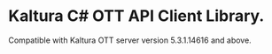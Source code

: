 # Kaltura C# OTT API Client Library.
Compatible with Kaltura OTT server version 5.3.1.14616 and above.

